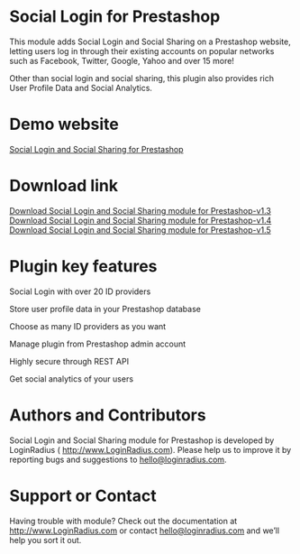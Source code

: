 Social Login for Prestashop
===========================

This module adds Social Login and Social Sharing on a Prestashop website, letting users log in through their existing accounts on popular networks such as Facebook, Twitter, Google, Yahoo and over 15 more!

Other than social login and social sharing, this plugin also provides rich User Profile Data and Social Analytics.

Demo website
===

<a href="http://prestashop.loginradius.com" target="_blank">Social Login and Social Sharing for Prestashop</a>

Download link
===
<a href="http://loginradius-social-plugins.s3.amazonaws.com/Prestashop/v1.3/sociallogin.zip">Download Social Login and Social Sharing module for Prestashop-v1.3</a><br>
<a href="http://loginradius-social-plugins.s3.amazonaws.com/Prestashop/v1.4/sociallogin.zip">Download Social Login and Social Sharing module for Prestashop-v1.4</a><br>
<a href="http://loginradius-social-plugins.s3.amazonaws.com/Prestashop/v1.5/sociallogin.zip">Download Social Login and Social Sharing module for Prestashop-v1.5</a><br>

Plugin key features
===
Social Login with over 20 ID providers

Store user profile data in your Prestashop database

Choose as many ID providers as you want

Manage plugin from Prestashop admin account

Highly secure through REST API

Get social analytics of your users

Authors and Contributors
===
Social Login and Social Sharing module for Prestashop is developed by LoginRadius ( http://www.LoginRadius.com). Please help us to improve it by reporting bugs and suggestions to hello@loginradius.com.

Support or Contact
===
Having trouble with module? Check out the documentation at http://www.LoginRadius.com or contact hello@loginradius.com and we’ll help you sort it out.
